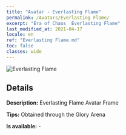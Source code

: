 ```yaml
---
title: "Avatar - Everlasting Flame"
permalink: /Avatars/Everlasting Flame/
excerpt: "Era of Chaos  Everlasting Flame"
last_modified_at: 2021-04-17
locale: en
ref: "Everlasting Flame.md"
toc: false
classes: wide
---
```

 ![Everlasting Flame](/images/a/avatarFrame_77.png)

## Details

 **Description:** Everlasting Flame Avatar Frame 

 **Tips:** Obtained through the Glory Arena 

 **Is available:**  - 

